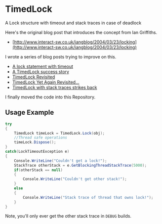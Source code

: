 TimedLock
=========

A Lock structure with timeout and stack traces in case of deadlock

Here's the original blog post that introduces the concept from Ian Griffiths.

* [http://www.interact-sw.co.uk/iangblog/2004/03/23/locking](http://www.interact-sw.co.uk/iangblog/2004/03/23/locking)

I wrote a series of blog posts trying to improve on this.

* [A lock statement with timeout](http://haacked.com/archive/2004/03/26/lock-statement-with-timeout.aspx/)
* [A TimedLock success story](http://haacked.com/archive/2004/08/06/timedlock-success-story.aspx/)
* [TimedLock Revisited](http://haacked.com/archive/2004/04/17/timedlock-revisited.aspx/)
* [TimedLock Yet Again Revisited...](http://haacked.com/archive/2004/05/12/timedlock_yet_again_revisited.aspx/)
* [TimedLock with stack traces strikes back](http://haacked.com/archive/2004/10/13/TimedLockWithStackTracesStrikesBack.aspx/)

I finally moved the code into this Repository.

## Usage Example

```csharp
try
{
    TimedLock timeLock = TimedLock.Lock(obj);
    //Thread safe operations
    timeLock.Dispose();
}
catch(LockTimeoutException e)
{
    Console.WriteLine("Couldn't get a lock!");
    StackTrace otherStack = e.GetBlockingThreadStackTrace(5000);
    if(otherStack == null)
    {
        Console.WriteLine("Couldn't get other stack!");
    }
    else
    {
        Console.WriteLine("Stack trace of thread that owns lock!");
    }
}
```

Note, you'll only ever get the other stack trace in `DEBUG` builds.
